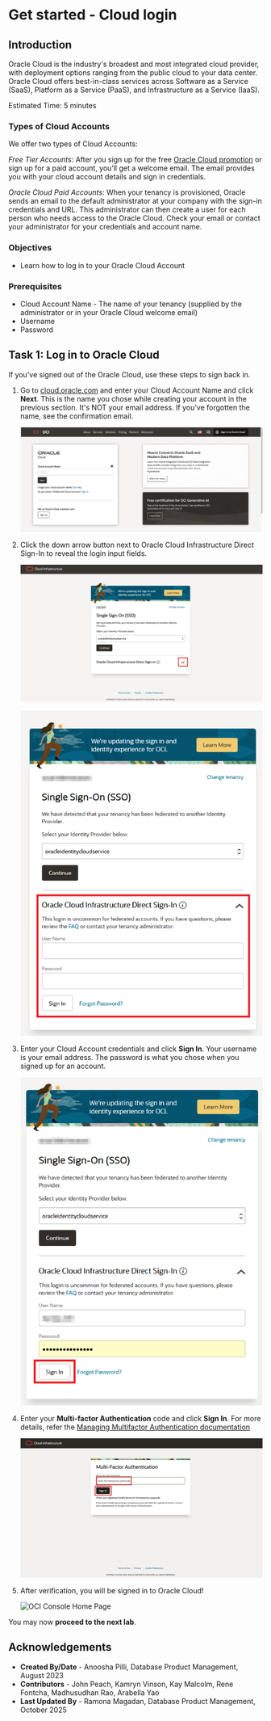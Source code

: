 # Get started - Cloud login

## Introduction

Oracle Cloud is the industry's broadest and most integrated cloud provider, with deployment options ranging from the public cloud to your data center. Oracle Cloud offers best-in-class services across Software as a Service (SaaS), Platform as a Service (PaaS), and Infrastructure as a Service (IaaS).

Estimated Time: 5 minutes

### Types of Cloud Accounts

We offer two types of Cloud Accounts:

*Free Tier Accounts*:  After you sign up for the free [Oracle Cloud promotion](https://signup.cloud.oracle.com) or sign up for a paid account, you’ll get a welcome email. The email provides you with your cloud account details and sign in credentials.

*Oracle Cloud Paid Accounts*:  When your tenancy is provisioned, Oracle sends an email to the default administrator at your company with the sign-in credentials and URL. This administrator can then create a user for each person who needs access to the Oracle Cloud. Check your email or contact your administrator for your credentials and account name.

### Objectives

- Learn how to log in to your Oracle Cloud Account

### Prerequisites
- Cloud Account Name - The name of your tenancy (supplied by the administrator or in your Oracle Cloud welcome email)
- Username
- Password

## Task 1:  Log in to Oracle Cloud
If you've signed out of the Oracle Cloud, use these steps to sign back in.

1. Go to [cloud.oracle.com](https://cloud.oracle.com) and enter your Cloud Account Name and click **Next**. This is the name you chose while creating your account in the previous section. It's NOT your email address. If you've forgotten the name, see the confirmation email.

    ![Cloud Account Name](./images/cloud-oracle.png " ")

2. Click the down arrow button next to Oracle Cloud Infrastructure Direct Sign-In to reveal the login input fields.

    ![click drop-down button direct sign in](./images/click-drop-down-direct-signin.png " ")

    ![Click Continue Single Sign-In](./images/cloud-login-direct-signin-details.png " ")

3. Enter your Cloud Account credentials and click **Sign In**. Your username is your email address. The password is what you chose when you signed up for an account.

    ![Sign in](./images/oci-direct-signin.png " ")

4. Enter your **Multi-factor Authentication** code and click **Sign In**. For more details, refer the [Managing Multifactor Authentication documentation](https://docs.oracle.com/en-us/iaas/Content/Identity/Tasks/usingmfa.htm)

    ![multi-factor-authentication](./images/multi-factor-authentication.png " ")

5. After verification, you will be signed in to Oracle Cloud!

    ![OCI Console Home Page](https://oracle-livelabs.github.io/common/images/console/home-page.png " ")

You may now **proceed to the next lab**.

## Acknowledgements
- **Created By/Date** - Anoosha Pilli, Database Product Management, August 2023
- **Contributors** - John Peach, Kamryn Vinson, Kay Malcolm, Rene Fontcha, Madhusudhan Rao, Arabella Yao
- **Last Updated By** - Ramona Magadan, Database Product Management, October 2025